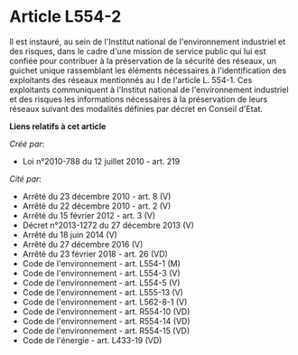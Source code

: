 # Article L554-2

Il est instauré, au sein de l'Institut national de l'environnement industriel et des risques, dans le cadre d'une mission de
service public qui lui est confiée pour contribuer à la préservation de la sécurité des réseaux, un guichet unique
rassemblant les éléments nécessaires à l'identification des exploitants des réseaux mentionnés au I de l'article L. 554-1.
Ces exploitants communiquent à l'Institut national de l'environnement industriel et des risques les informations nécessaires
à la préservation de leurs réseaux suivant des modalités définies par décret en Conseil d'Etat.

**Liens relatifs à cet article**

_Créé par_:

  - Loi n°2010-788 du 12 juillet 2010 - art. 219

_Cité par_:

  - Arrêté du 23 décembre 2010 - art. 8 (V)
  - Arrêté du 22 décembre 2010 - art. 2 (V)
  - Arrêté du 15 février 2012 - art. 3 (V)
  - Décret n°2013-1272 du 27 décembre 2013 (V)
  - Arrêté du 18 juin 2014 (V)
  - Arrêté du 27 décembre 2016 (V)
  - Arrêté du 23 février 2018 - art. 26 (VD)
  - Code de l'environnement - art. L554-1 (M)
  - Code de l'environnement - art. L554-3 (V)
  - Code de l'environnement - art. L554-5 (V)
  - Code de l'environnement - art. L555-13 (V)
  - Code de l'environnement - art. L562-8-1 (V)
  - Code de l'environnement - art. R554-10 (VD)
  - Code de l'environnement - art. R554-14 (VD)
  - Code de l'environnement - art. R554-15 (VD)
  - Code de l'énergie - art. L433-19 (VD)
